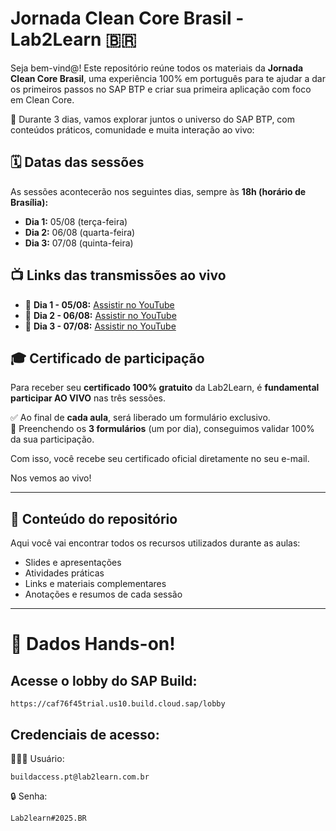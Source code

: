 # Jornada Clean Core Brasil - Lab2Learn 🇧🇷

Seja bem-vind@! Este repositório reúne todos os materiais da **Jornada Clean Core Brasil**, uma experiência 100% em português para te ajudar a dar os primeiros passos no SAP BTP e criar sua primeira aplicação com foco em Clean Core.

🧠 Durante 3 dias, vamos explorar juntos o universo do SAP BTP, com conteúdos práticos, comunidade e muita interação ao vivo:

## 🗓️ Datas das sessões

As sessões acontecerão nos seguintes dias, sempre às **18h (horário de Brasília):**

- **Dia 1:** 05/08 (terça-feira)  
- **Dia 2:** 06/08 (quarta-feira)
- **Dia 3:** 07/08 (quinta-feira) 

## 📺 Links das transmissões ao vivo

- 🔴 **Dia 1 - 05/08:** [Assistir no YouTube](https://www.youtube.com/watch?v=uZPFZ_ZDrSs&ab_channel=LAB2LEARN%F0%9F%9A%80%7CSAPBTP)  
- 🔴 **Dia 2 - 06/08:** [Assistir no YouTube](https://www.youtube.com/watch?v=ryQ9CdK1VYE&ab_channel=LAB2LEARN%F0%9F%9A%80%7CSAPBTP)  
- 🔴 **Dia 3 - 07/08:** [Assistir no YouTube](https://www.youtube.com/watch?v=V2WCQ3fl5HQ&ab_channel=LAB2LEARN%F0%9F%9A%80%7CSAPBTP)

## 🎓 Certificado de participação

Para receber seu **certificado 100% gratuito** da Lab2Learn, é **fundamental participar AO VIVO** nas três sessões.

✅ Ao final de **cada aula**, será liberado um formulário exclusivo.  
📩 Preenchendo os **3 formulários** (um por dia), conseguimos validar 100% da sua participação.

Com isso, você recebe seu certificado oficial diretamente no seu e-mail.

Nos vemos ao vivo!

---

## 📂 Conteúdo do repositório

Aqui você vai encontrar todos os recursos utilizados durante as aulas:

- Slides e apresentações
- Atividades práticas
- Links e materiais complementares
- Anotações e resumos de cada sessão

---

# 📝 Dados Hands-on!

## Acesse o lobby do SAP Build:
```
https://caf76f45trial.us10.build.cloud.sap/lobby
```
## Credenciais de acesso:
👨🏻‍💻 Usuário:
```
buildaccess.pt@lab2learn.com.br
```
🔒 Senha:
```
Lab2learn#2025.BR
```


